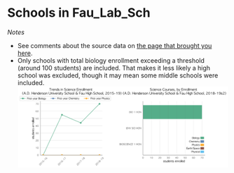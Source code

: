 # Schools in Fau_Lab_Sch  
*Notes*
- See comments about the source data on [the page that brought you here](https://adamlamee.github.io/FL-K12-analyses/plots/District_pages/Fau_Lab_Sch.html).  
- Only schools with total biology enrollment exceeding a threshold (around 100 students) are included. That makes it less likely a high school was excluded, though it may mean some middle schools were included.  
![](../School_plots/FAU_LAB_SCH/AD_HENDERS.png)
